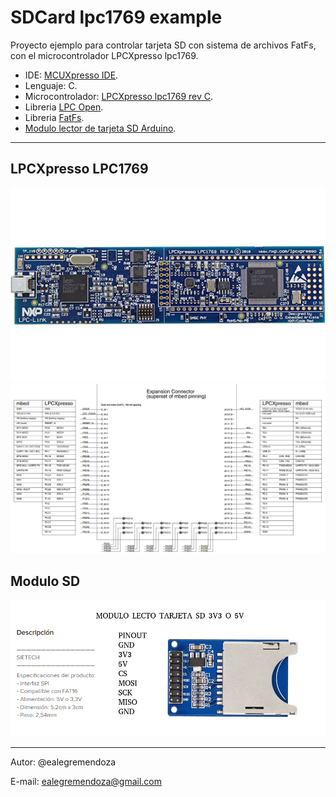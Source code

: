 #   SDCard lpc1769 example
Proyecto ejemplo para controlar tarjeta SD con sistema de archivos FatFs, con el microcontrolador LPCXpresso lpc1769.

- IDE: [MCUXpresso IDE](https://www.nxp.com/design/software/development-software/mcuxpresso-software-and-tools-/mcuxpresso-integrated-development-environment-ide:MCUXpresso-IDE).
- Lenguaje: C.
- Microcontrolador: [LPCXpresso lpc1769 rev C](https://www.embeddedartists.com/products/lpc1769-lpcxpresso/).
- Libreria [LPC Open](https://www.nxp.com/design/microcontrollers-developer-resources/lpcopen-libraries-and-examples:LPC-OPEN-LIBRARIES).
- Libreria [FatFs](http://elm-chan.org/fsw/ff/00index_e.html).  
- [Modulo lector de tarjeta SD Arduino](https://www.amazon.com/SunFounder-Module-Socket-Reader-Arudino/dp/B00GBVXJHI/ref=sr_1_4?dchild=1&keywords=arduino+sd+card+module&qid=1615495540&sr=8-4).

---
## LPCXpresso LPC1769
![lpc1769](img/lpc1769_lpcxpresso.png "LPCXpresso LPC1769 revC.") 
![lpc1769_pinout](img/lpc1769_pinout.png "LPCXpresso LPC1769 pinout")
## Modulo SD
![SDcard_module](img/modulo_sd_arduino.png "SDCard Module")

---
Autor: @ealegremendoza

E-mail: ealegremendoza@gmail.com
